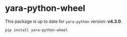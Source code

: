 # yara-python-wheel

This package is up to date for `yara-python` version: **v4.3.0**.

```bash
pip install yara-python-wheel
```
